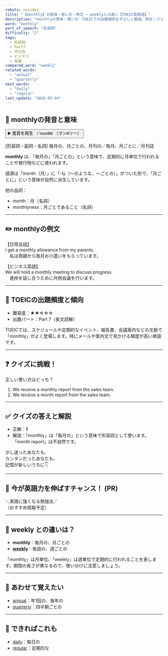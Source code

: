 ```yaml
---
robots: noindex
title: "【monthly】の意味・使い方・例文 ― weeklyとの違い【TOEIC英単語】"
description: "monthlyの意味・使い方・TOEICでの出題傾向をやさしく解説。例文・クイズ付きでweeklyとの違いもわかりやすく学べます。"
word: "monthly"
part_of_speech: "形容詞"
difficulty: "2"
tags:
  - 形容詞
  - Part7
  - 中立的
  - ビジネス
  - 会議
compared_word: "weekly"
related_words:
  - "annual"
  - "quarterly"
next_words:
  - "daily"
  - "regular"
last_update: "2025-05-04"
---
```


## 🔰 monthlyの発音と意味

<button class="play-audio" onclick="playTTS('monthly')">
  <span class="play-audio-main">
    ▶️ 発音を再生　/ˈmʌnθli/
  </span>
  <span class="play-audio-sub">
    （マンθリー）
  </span>
</button>

[形容詞・副詞・名詞] 毎月の、月ごとの、月刊の／毎月、月ごとに／月刊誌

**monthly** は、「毎月の」「月ごとの」という意味で、定期的に月単位で行われることや発行物などに使われます。

語源は「month（月）」に「-ly（～のような、～ごとの）」がついた形で、「月ごとに」という意味が自然に派生しています。

他の品詞：  
- month：月（名詞）
- monthlyness：月ごとであること（名詞）

---

## ✏️ monthlyの例文

【日常会話】  
I get a monthly allowance from my parents.  
　私は両親から毎月お小遣いをもらっています。

【ビジネス英語】  
We will hold a monthly meeting to discuss progress.  
　進捗を話し合うために月例会議を行います。

---

## 🎯 TOEICの出題頻度と傾向

- 難易度：★★☆☆☆
- 出題パート：Part 7（長文読解）

TOEICでは、スケジュールや定期的なイベント、報告書、会議案内などの文脈で「monthly」がよく登場します。特にメールや案内文で見かける頻度が高い単語です。

---

## ❓ クイズに挑戦！

正しい使い方はどっち？

1. We receive a monthly report from the sales team.  
2. We receive a month report from the sales team.

---

## ✅ クイズの答えと解説

- 正解：**1**
- 解説：「monthly」は「毎月の」という意味で形容詞として使います。「month report」は不自然です。

少し迷ったあなたも、  
カンタンだったあなたも、  
記憶が新しいうちに👇️

---

## 🚀 今が英語力を伸ばすチャンス！ (PR)

<div class="info-center">
＼実践に強くなる勉強法／<br>  
（おすすめ情報予定）
</div>

---

## 🤔  weekly との違いは？

- **monthly**：毎月の、月ごとの
- **[weekly](/word/weekly)**：毎週の、週ごとの

「monthly」は月単位、「weekly」は週単位で定期的に行われることを表します。期間の長さが異なるので、使い分けに注意しましょう。

---

## 🧩 あわせて覚えたい

- [annual](/word/annual)：年1回の、毎年の
- [quarterly](/word/quarterly)：四半期ごとの

---

## 📖 できればこれも

- [daily](/word/daily)：毎日の
- [regular](/word/regular)：定期的な

<!-- cvid: aid45_bid46 -->
